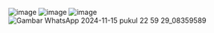 ![image](https://github.com/user-attachments/assets/aeb05627-115c-4350-964a-9f6f538536f7)
![image](https://github.com/user-attachments/assets/757960f3-02fa-48c4-9c13-65c654b38f9e)
![image](https://github.com/user-attachments/assets/af48e1af-c3a3-424b-826d-2db100529877)
![Gambar WhatsApp 2024-11-15 pukul 22 59 29_08359589](https://github.com/user-attachments/assets/2652338f-f50c-4ec5-b834-2ec77737e7b5)
